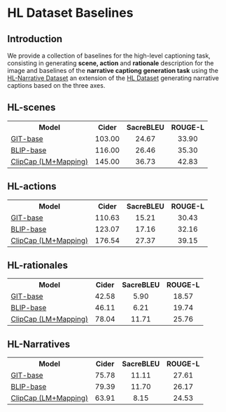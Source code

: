 # HL Dataset Baselines
## Introduction
We provide a collection of baselines for the high-level captioning task, consisting in generating **scene, action** and **rationale** description for the image and baselines of the **narrative captiong generation task** using the [HL-Narrative Dataset](https://huggingface.co/datasets/michelecafagna26/hl-narratives) an extension of the [HL Dataset](https://huggingface.co/datasets/michelecafagna26/hl) generating narrative captions based on the three axes.

## HL-scenes

<table><tbody>
<!-- START TABLE -->
<!-- TABLE HEADER -->
<th valign="bottom">Model</th>
<th valign="bottom">Cider</th>
<th valign="bottom">SacreBLEU</th>
<th valign="bottom">ROUGE-L</th>
<!-- TABLE BODY -->
<!-- ROW: GIT -->
<tr><td align="left"><a href="https://huggingface.co/michelecafagna26/git-base-captioning-ft-hl-scenes">GIT-base</a></td>
<td align="center">103.00</td>
<td align="center">24.67</td>
<td align="center">33.90</td>
</tr>
<!-- ROW: BLIP -->
<tr><td align="left"><a href="https://huggingface.co/michelecafagna26/blip-base-captioning-ft-hl-scenes">BLIP-base</a></td>
<td align="center">116.00</td>
<td align="center">26.46</td>
<td align="center">35.30</td>
<!-- ROW: ClipCap -->
<tr><td align="left"><a href="https://huggingface.co/michelecafagna26/clipcap-base-captioning-ft-hl-scenes">ClipCap (LM+Mapping)</a></td>
<td align="center">145.00</td>
<td align="center">36.73</td>
<td align="center">42.83</td>
</tr>
</tbody></table>

## HL-actions

<table><tbody>
<!-- START TABLE -->
<!-- TABLE HEADER -->
<th valign="bottom">Model</th>
<th valign="bottom">Cider</th>
<th valign="bottom">SacreBLEU</th>
<th valign="bottom">ROUGE-L</th>
<!-- TABLE BODY -->
<!-- ROW: GIT -->
<tr><td align="left"><a href="https://huggingface.co/michelecafagna26/git-base-captioning-ft-hl-actions">GIT-base</a></td>
<td align="center">110.63</td>
<td align="center">15.21</td>
<td align="center">30.43</td>
</tr>
<!-- ROW: BLIP -->
<tr><td align="left"><a href="https://huggingface.co/michelecafagna26/blip-base-captioning-ft-hl-actions">BLIP-base</a></td>
<td align="center">123.07</td>
<td align="center">17.16</td>
<td align="center">32.16</td>
<!-- ROW: ClipCap -->
<tr><td align="left"><a href="https://huggingface.co/michelecafagna26/clipcap-base-captioning-ft-hl-actions">ClipCap (LM+Mapping)</a></td>
<td align="center">176.54</td>
<td align="center">27.37</td>
<td align="center">39.15</td>
</tr>
</tbody></table>

## HL-rationales

<table><tbody>
<!-- START TABLE -->
<!-- TABLE HEADER -->
<th valign="bottom">Model</th>
<th valign="bottom">Cider</th>
<th valign="bottom">SacreBLEU</th>
<th valign="bottom">ROUGE-L</th>
<!-- TABLE BODY -->
<!-- ROW: GIT -->
<tr><td align="left"><a href="https://huggingface.co/michelecafagna26/git-base-captioning-ft-hl-rationales">GIT-base</a></td>
<td align="center">42.58</td>
<td align="center">5.90</td>
<td align="center">18.57</td>
</tr>
<!-- ROW: BLIP -->
<tr><td align="left"><a href="https://huggingface.co/michelecafagna26/blip-base-captioning-ft-hl-rationales">BLIP-base</a></td>
<td align="center">46.11</td>
<td align="center">6.21</td>
<td align="center">19.74</td>
<!-- ROW: ClipCap -->
<tr><td align="left"><a href="https://huggingface.co/michelecafagna26/clipcap-base-captioning-ft-hl-rationales">ClipCap (LM+Mapping)</a></td>
<td align="center">78.04</td>
<td align="center">11.71</td>
<td align="center">25.76</td>
</tr>
</tbody></table>

## HL-Narratives

<table><tbody>
<!-- START TABLE -->
<!-- TABLE HEADER -->
<th valign="bottom">Model</th>
<th valign="bottom">Cider</th>
<th valign="bottom">SacreBLEU</th>
<th valign="bottom">ROUGE-L</th>
<!-- TABLE BODY -->
<!-- ROW: GIT -->
<tr><td align="left"><a href="https://huggingface.co/michelecafagna26/git-base-captioning-ft-hl-narratives">GIT-base</a></td>
<td align="center">75.78</td>
<td align="center">11.11</td>
<td align="center">27.61</td>
</tr>
<!-- ROW: BLIP -->
<tr><td align="left"><a href="https://huggingface.co/michelecafagna26/blip-base-captioning-ft-hl-narratives">BLIP-base</a></td>
<td align="center">79.39</td>
<td align="center">11.70</td>
<td align="center">26.17</td>
<!-- ROW: ClipCap -->
<tr><td align="left"><a href="https://huggingface.co/michelecafagna26/clipcap-base-captioning-ft-hl-narratives">ClipCap (LM+Mapping)</a></td>
<td align="center">63.91</td>
<td align="center">8.15</td>
<td align="center">24.53</td>
</tr>
</tbody></table>
